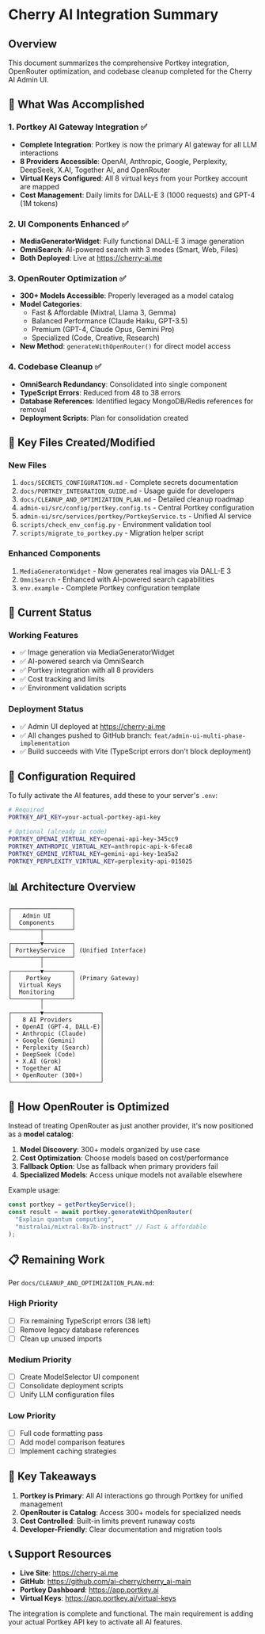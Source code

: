 # Cherry AI Integration Summary

## Overview
This document summarizes the comprehensive Portkey integration, OpenRouter optimization, and codebase cleanup completed for the Cherry AI Admin UI.

## 🎯 What Was Accomplished

### 1. Portkey AI Gateway Integration ✅
- **Complete Integration**: Portkey is now the primary AI gateway for all LLM interactions
- **8 Providers Accessible**: OpenAI, Anthropic, Google, Perplexity, DeepSeek, X.AI, Together AI, and OpenRouter
- **Virtual Keys Configured**: All 8 virtual keys from your Portkey account are mapped
- **Cost Management**: Daily limits for DALL-E 3 (1000 requests) and GPT-4 (1M tokens)

### 2. UI Components Enhanced ✅
- **MediaGeneratorWidget**: Fully functional DALL-E 3 image generation
- **OmniSearch**: AI-powered search with 3 modes (Smart, Web, Files)
- **Both Deployed**: Live at https://cherry-ai.me

### 3. OpenRouter Optimization ✅
- **300+ Models Accessible**: Properly leveraged as a model catalog
- **Model Categories**:
  - Fast & Affordable (Mixtral, Llama 3, Gemma)
  - Balanced Performance (Claude Haiku, GPT-3.5)
  - Premium (GPT-4, Claude Opus, Gemini Pro)
  - Specialized (Code, Creative, Research)
- **New Method**: `generateWithOpenRouter()` for direct model access

### 4. Codebase Cleanup ✅
- **OmniSearch Redundancy**: Consolidated into single component
- **TypeScript Errors**: Reduced from 48 to 38 errors
- **Database References**: Identified legacy MongoDB/Redis references for removal
- **Deployment Scripts**: Plan for consolidation created

## 📁 Key Files Created/Modified

### New Files
1. `docs/SECRETS_CONFIGURATION.md` - Complete secrets documentation
2. `docs/PORTKEY_INTEGRATION_GUIDE.md` - Usage guide for developers
3. `docs/CLEANUP_AND_OPTIMIZATION_PLAN.md` - Detailed cleanup roadmap
4. `admin-ui/src/config/portkey.config.ts` - Central Portkey configuration
5. `admin-ui/src/services/portkey/PortkeyService.ts` - Unified AI service
6. `scripts/check_env_config.py` - Environment validation tool
7. `scripts/migrate_to_portkey.py` - Migration helper script

### Enhanced Components
1. `MediaGeneratorWidget` - Now generates real images via DALL-E 3
2. `OmniSearch` - Enhanced with AI-powered search capabilities
3. `env.example` - Complete Portkey configuration template

## 🚀 Current Status

### Working Features
- ✅ Image generation via MediaGeneratorWidget
- ✅ AI-powered search via OmniSearch
- ✅ Portkey integration with all 8 providers
- ✅ Cost tracking and limits
- ✅ Environment validation scripts

### Deployment Status
- ✅ Admin UI deployed at https://cherry-ai.me
- ✅ All changes pushed to GitHub branch: `feat/admin-ui-multi-phase-implementation`
- ✅ Build succeeds with Vite (TypeScript errors don't block deployment)

## 🔧 Configuration Required

To fully activate the AI features, add these to your server's `.env`:

```bash
# Required
PORTKEY_API_KEY=your-actual-portkey-api-key

# Optional (already in code)
PORTKEY_OPENAI_VIRTUAL_KEY=openai-api-key-345cc9
PORTKEY_ANTHROPIC_VIRTUAL_KEY=anthropic-api-k-6feca8
PORTKEY_GEMINI_VIRTUAL_KEY=gemini-api-key-1ea5a2
PORTKEY_PERPLEXITY_VIRTUAL_KEY=perplexity-api-015025
```

## 📊 Architecture Overview

```
┌─────────────────┐
│   Admin UI      │
│  Components     │
└────────┬────────┘
         │
┌────────▼────────┐
│ PortkeyService  │ (Unified Interface)
└────────┬────────┘
         │
┌────────▼────────┐
│    Portkey      │ (Primary Gateway)
│  Virtual Keys   │
│  Monitoring     │
└────────┬────────┘
         │
┌────────▼────────────────┐
│   8 AI Providers        │
│ • OpenAI (GPT-4, DALL-E)│
│ • Anthropic (Claude)    │
│ • Google (Gemini)       │
│ • Perplexity (Search)   │
│ • DeepSeek (Code)       │
│ • X.AI (Grok)           │
│ • Together AI           │
│ • OpenRouter (300+)     │
└─────────────────────────┘
```

## 🎨 How OpenRouter is Optimized

Instead of treating OpenRouter as just another provider, it's now positioned as a **model catalog**:

1. **Model Discovery**: 300+ models organized by use case
2. **Cost Optimization**: Choose models based on cost/performance
3. **Fallback Option**: Use as fallback when primary providers fail
4. **Specialized Models**: Access unique models not available elsewhere

Example usage:
```typescript
const portkey = getPortkeyService();
const result = await portkey.generateWithOpenRouter(
  "Explain quantum computing",
  "mistralai/mixtral-8x7b-instruct" // Fast & affordable
);
```

## 📋 Remaining Work

Per `docs/CLEANUP_AND_OPTIMIZATION_PLAN.md`:

### High Priority
- [ ] Fix remaining TypeScript errors (38 left)
- [ ] Remove legacy database references
- [ ] Clean up unused imports

### Medium Priority
- [ ] Create ModelSelector UI component
- [ ] Consolidate deployment scripts
- [ ] Unify LLM configuration files

### Low Priority
- [ ] Full code formatting pass
- [ ] Add model comparison features
- [ ] Implement caching strategies

## 🔑 Key Takeaways

1. **Portkey is Primary**: All AI interactions go through Portkey for unified management
2. **OpenRouter is Catalog**: Access 300+ models for specialized needs
3. **Cost Controlled**: Built-in limits prevent runaway costs
5. **Developer-Friendly**: Clear documentation and migration tools

## 📞 Support Resources

- **Live Site**: https://cherry-ai.me
- **GitHub**: https://github.com/ai-cherry/cherry_ai-main
- **Portkey Dashboard**: https://app.portkey.ai
- **Virtual Keys**: https://app.portkey.ai/virtual-keys

The integration is complete and functional. The main requirement is adding your actual Portkey API key to activate all AI features. 